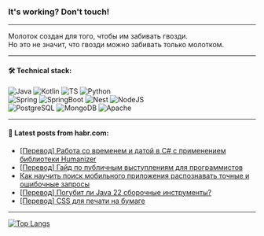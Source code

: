 ### It's working? Don't touch!

---
Молоток создан для того, чтобы им забивать гвозди. <br>
Но это не значит, что гвозди можно забивать только молотком.

---

#### 🛠️ Technical stack:

![Java](https://img.shields.io/badge/Java-informational?logo=Oracle&style=flat&logoColor=white&color=FF4500)
![Kotlin](https://img.shields.io/badge/Kotlin-informational?logo=Kotlin&style=flat&logoColor=white&color=774D97)
![TS](https://img.shields.io/badge/TypeScript-informational?logo=typeScript&style=flat&logoColor=black&color=017acc)
![Python](https://img.shields.io/badge/Python-informational?logo=Python&style=flat&logoColor=black&color=ffdd54) <br>
![Spring](https://img.shields.io/badge/Spring-informational?logo=Spring&style=flat&logoColor=white&color=6DB33F) 
![SpringBoot](https://img.shields.io/badge/SpringBoot-informational?logo=SpringBoot&style=flat&logoColor=white&color=6DB33F)
![Nest](https://img.shields.io/badge/NestJS-informational?logo=NestJS&style=flat&logoColor=white&color=E0234E) 
![NodeJS](https://img.shields.io/badge/NodeJS-informational?logo=node.js&style=flat&logoColor=white&color=70A760)<br>
![PostgreSQL](https://img.shields.io/badge/PostgreSQL-informational?logo=PostgreSQL&style=flat&logoColor=white&color=DAA520)
![MongoDB](https://img.shields.io/badge/MongoDB-informational?logo=MongoDB&style=flat&logoColor=white&color=870000)
![Apache](https://img.shields.io/badge/Apache-informational?logo=apache&style=flat&logoColor=white&color=f74e28)

___  

#### 💬 Latest posts from habr.com:

<!-- BLOG-POST-LIST:START -->
- [[Перевод] Работа со временем и датой в C# с применением библиотеки Humanizer](https://habr.com/ru/companies/otus/articles/798715/?utm_source=habrahabr&utm_medium=rss&utm_campaign=798715)
- [[Перевод] Гайд по публичным выступлениям для программистов](https://habr.com/ru/companies/ncloudtech/articles/798693/?utm_source=habrahabr&utm_medium=rss&utm_campaign=798693)
- [Как научить поиск мобильного приложения распознавать точные и ошибочные запросы](https://habr.com/ru/companies/friflex/articles/798743/?utm_source=habrahabr&utm_medium=rss&utm_campaign=798743)
- [[Перевод] Погубит ли Java 22 сборочные инструменты?](https://habr.com/ru/companies/piter/articles/798761/?utm_source=habrahabr&utm_medium=rss&utm_campaign=798761)
- [[Перевод] CSS для печати на бумаге](https://habr.com/ru/articles/798765/?utm_source=habrahabr&utm_medium=rss&utm_campaign=798765)
<!-- BLOG-POST-LIST:END -->

---
[![Top Langs](https://github-readme-stats-git-master-advtsetting-gmailcom.vercel.app/api/top-langs/?username=zloylis&langs_count=10&hide_title=false&title_color=e6edf3&size_weight=0.5&count_weight=0.5&layout=compact&hide_border=true&theme=dracula)](https://github.com/zloylis)
<!--![GitHub stats](https://github-readme-stats-git-master-advtsetting-gmailcom.vercel.app/api?username=zloylis&show_icons=true&hide_border=true&theme=dracula&hide_title=true&include_all_commits=true&count_private=true&hide=contribs&hide_rank=true)-->
